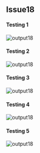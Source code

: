 ## Issue18

#### Testing 1
![output18](https://github.com/STIW3054-A192/stiw3054-issues-LimWenLiang/blob/master/images/issue18/issue18_1.png)
</br>
#### Testing 2
![output18](https://github.com/STIW3054-A192/stiw3054-issues-LimWenLiang/blob/master/images/issue18/issue18_2.png)
</br>
#### Testing 3
![output18](https://github.com/STIW3054-A192/stiw3054-issues-LimWenLiang/blob/master/images/issue18/issue18_3.png)
</br>
#### Testing 4
![output18](https://github.com/STIW3054-A192/stiw3054-issues-LimWenLiang/blob/master/images/issue18/issue18_4.png)
</br>
#### Testing 5
![output18](https://github.com/STIW3054-A192/stiw3054-issues-LimWenLiang/blob/master/images/issue18/issue18_5.png)
</br>
